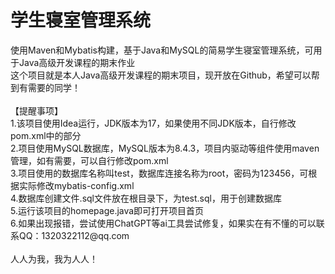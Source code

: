 <h1>学生寝室管理系统</h1>
使用Maven和Mybatis构建，基于Java和MySQL的简易学生寝室管理系统，可用于Java高级开发课程的期末作业<br>
这个项目就是本人Java高级开发课程的期末项目，现开放在Github，希望可以帮到有需要的同学！<br>
<br>
【提醒事项】<br>
1.该项目使用Idea运行，JDK版本为17，如果使用不同JDK版本，自行修改pom.xml中的部分<br>
2.项目使用MySQL数据库，MySQL版本为8.4.3，项目内驱动等组件使用maven管理，如有需要，可以自行修改pom.xml<br>
3.项目使用的数据库名称叫test，数据库连接名称为root，密码为123456，可根据实际修改mybatis-config.xml<br>
4.数据库创建文件.sql文件放在根目录下，为test.sql，用于创建数据库<br>
5.运行该项目的homepage.java即可打开项目首页<br>
6.如果出现报错，尝试使用ChatGPT等ai工具尝试修复，如果实在有不懂的可以联系QQ：1320322112@qq.com<br>
<br>
人人为我，我为人人！

